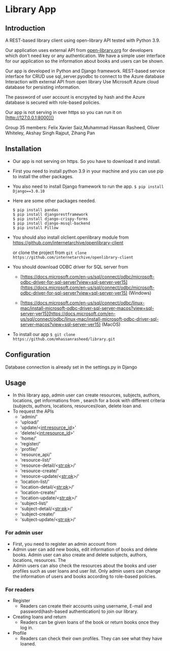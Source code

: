 # Library App

## Introduction
A REST-based library client using open-library API tested with Python 3.9. 
 
Our application uses external API from [open-library.org]() for developers which don’t need key or any authentication. We have a simple user interface for our application so the information about books and users can be shown.  

Our app is developed in Python and Django framework.
REST-based service interface for CRUD
use sql_server.pyodbc to connect to the Azure database
Interaction with external API from open library
Use Microsoft Azure cloud database for persisting information.

The password of user account is encrpyted by hash and the Azure database is secured with role-based policies.

Our app is not serving in over https so you can run it on [http://127.0.0.1:8000]()

Group 35 members: Felix Xavier Saiz,Muhammad Hassan Rasheed, Oliver Whiteley, Akshay Singh Rajput, Zihang Pan




## Installation
- Our app is not serving on https. So you have to download it and install.
- First you need to install python 3.9 in your machine and you can use pip to install the other packages.
- You also need to install Django framework to run the app.
	`$ pip install Django==3.0.10`
	
- Here are some other packages needed.


	```
	$ pip install pandas
	$ pip install djangorestframework
	$ pip install django-crispy-forms
	$ pip install django-mssql-backend
	$ pip install Pillow
	```
- You should also install olclient.openlibrary module from [https://github.com/internetarchive/openlibrary-client
](https://github.com/internetarchive/openlibrary-client)

	or clone the project from 
	`git clone https://github.com/internetarchive/openlibrary-client`
- You should download ODBC driver for SQL server from
	- [https://docs.microsoft.com/en-us/sql/connect/odbc/microsoft-odbc-driver-for-sql-server?view=sql-server-ver15](https://docs.microsoft.com/en-us/sql/connect/odbc/microsoft-odbc-driver-for-sql-server?view=sql-server-ver15) (Windows)

	- [https://docs.microsoft.com/en-us/sql/connect/odbc/linux-mac/install-microsoft-odbc-driver-sql-server-macos?view=sql-server-ver15](https://docs.microsoft.com/en-us/sql/connect/odbc/linux-mac/install-microsoft-odbc-driver-sql-server-macos?view=sql-server-ver15) (MacOS)

- To install our app
	`$ git clone https://github.com/mhassanrasheed/library.git `
	
## Configuration	
Database connection is already set in the settings.py in Django
## Usage
- In this library app, admin user can create resources, subjects, authors, locations,  get informations from , search for a book with different criteria (subjects, authors, locations, resources)loan, delete loan and.
- To request the APIs
	- 'admin/'
	- 'upload/'
	- 'update/<<int:resource_id>>'
	- 'delete/<<int:resource_id>>'
	-  'home/'
    - 'register/'
    - 'profile/'
	- 'resource_api/' 
    - 'resource-list/'    
    - 'resource-detail/<<str:pk>>/'    
    - 'resource-create/'   
    - 'resource-update/<<str:pk>>/'    
    - 'location-list/'
    - 'location-detail/<<str:pk>>/'
    - 'location-create/'
    - 'location-update/<<str:pk>>/'
    - 'subject-list/'
    - 'subject-detail/<<str:pk>>/'
    - 'subject-create/'
    - 'subject-update/<<str:pk>>/'
   
   
    
### For admin user 


- First, you need to register an admin account  from 
- Admin user can add new books, edit information of books and delete books. Admin user can also create and delete subjects, authors, locations, resources. The 
- Admin users can also check the resources about the books and user profiles such as user loans and user list. Only admin users can change the information of users and books according to role-based policies.


### For readers 


- Register
	- Readers can create their accounts using username, E-mail and password(hash-based authentication) to join our library.
- Creating loans and return
	- Readers can be given loans of the book or return books once they log in. 
- Profile 
	- Readers can check their own profiles. They can see what they have loaned.
